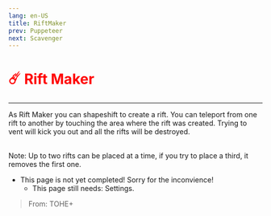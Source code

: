 ```yaml
---
lang: en-US
title: RiftMaker
prev: Puppeteer
next: Scavenger
---
```


# <font color="red">☄️ <b>Rift Maker</b></font> <Badge text="Concealing" type="tip" vertical="middle"/>
---

As Rift Maker you can shapeshift to create a rift. You can teleport from one rift to another by touching the area where the rift was created. Trying to vent will kick you out and all the rifts will be destroyed.<br><br>

Note: Up to two rifts can be placed at a time, if you try to place a third, it removes the first one.

* This page is not yet completed! Sorry for the inconvience!
  * This page still needs: Settings.

> From: TOHE+